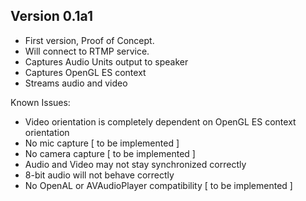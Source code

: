 Version 0.1a1
----

- First version, Proof of Concept.
- Will connect to RTMP service.
- Captures Audio Units output to speaker
- Captures OpenGL ES context
- Streams audio and video

Known Issues:
- Video orientation is completely dependent on OpenGL ES context orientation
- No mic capture [ to be implemented ]
- No camera capture [ to be implemented ]
- Audio and Video may not stay synchronized correctly
- 8-bit audio will not behave correctly
- No OpenAL or AVAudioPlayer compatibility [ to be implemented ] 
